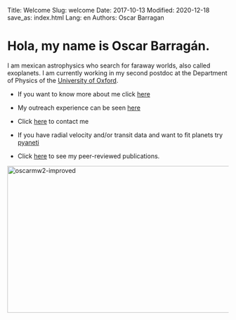 Title: Welcome
Slug: welcome
Date: 2017-10-13
Modified: 2020-12-18
save_as: index.html
Lang: en
Authors: Oscar Barragan

# Hola, my name is **Oscar Barragán**. 

I am mexican astrophysics who search for faraway worlds, also called exoplanets.
I am currently working in my second postdoc at the Department of Physics of the [University of Oxford](https://www2.physics.ox.ac.uk/contacts/people/barragan).

* If you want to know more about me click [here](about)

* My outreach experience can be seen [here](outreach) 

* Click [here](contact) to contact me

* If you have radial velocity and/or transit data and want to fit planets try [pyaneti](https://github.com/oscaribv/pyaneti)

* Click [here](https://bit.ly/3uSSLO7) to see my peer-reviewed publications.

<img src="https://live.staticflickr.com/65535/49370800288_b809a8dc7a_b.jpg" width="1024" height="334" alt="oscarmw2-improved"/>
